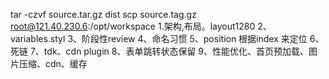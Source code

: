 tar -czvf source.tar.gz dist
scp source.tag.gz root@121.40.230.6:/opt/workspace
1.架构,布局。layout1280
2、variables.styl
3、阶段性review
4、命名习惯
5、position 根据index 来定位
6、死链
7、tdk、cdn plugin
8、表单跳转状态保留
9、性能优化、首页预加载、图片压缩、cdn、缓存

